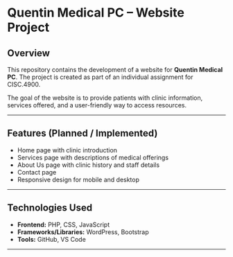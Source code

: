 # Quentin Medical PC – Website Project  

## Overview  
This repository contains the development of a website for **Quentin Medical PC**. The project is created as part of an individual assignment for CISC.4900.  

The goal of the website is to provide patients with clinic information, services offered, and a user-friendly way to access resources.  

---

## Features (Planned / Implemented)  
- Home page with clinic introduction  
- Services page with descriptions of medical offerings  
- About Us page with clinic history and staff details  
- Contact page
- Responsive design for mobile and desktop  

---

## Technologies Used  
- **Frontend:** PHP, CSS, JavaScript  
- **Frameworks/Libraries:** WordPress, Bootstrap  
- **Tools:** GitHub, VS Code  

---
